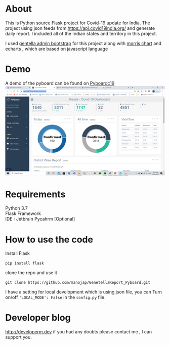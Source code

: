 # About

This is Python source Flask project for Covid-19 update for India. The project using 
json feeds from https://api.covid19india.org/ and generate daily report. I included all
of the Indian states and territory in this project.

I used [gentella admin bootstrap](https://github.com/afourmy/flask-gentelella) for this project along with [morris chart](http://morrisjs.github.io/morris.js/) and echarts , which are based on javascript language

# Demo

A demo of the pyboard can be found on [Pyboardc19](https://pyboardc19.herokuapp.com/)
![Pyboard19](pyboard.png)
# Requirements

Python 3.7 <br>
Flask Framework <br>
IDE : Jetbrain Pycahrm [Optional] <br>
# How to use the code 

Install Flask
``` 
pip install flask
```
clone the repo and use it 

```
git clone https://github.com/manojap/GenetellaReport_Pyboard.git
``` 
I have a setting for local development which is using json file, you can Turn on/off  `'LOCAL_MODE': False` 
in the `config.py` file.
 
# Developer blog

http://developerm.dev 
if you had any doubts please contact me , I can support you.
